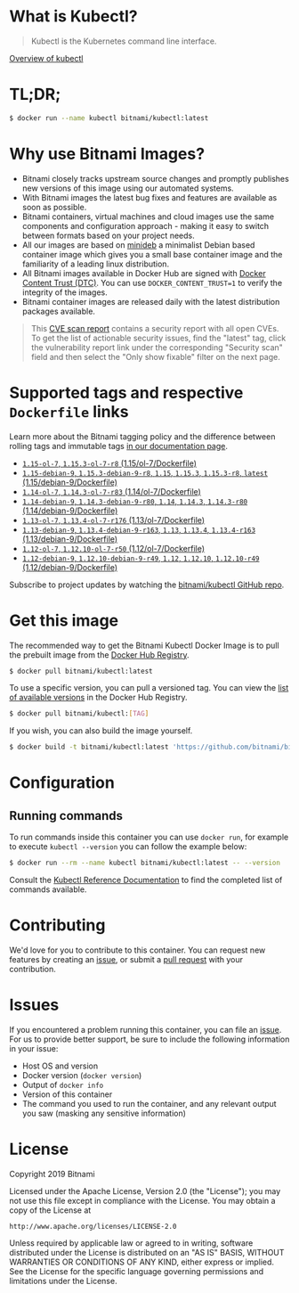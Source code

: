 
# What is Kubectl?

> Kubectl is the Kubernetes command line interface.

[Overview of kubectl](https://kubernetes.io/docs/reference/kubectl/overview/)

# TL;DR;

```bash
$ docker run --name kubectl bitnami/kubectl:latest
```

# Why use Bitnami Images?

* Bitnami closely tracks upstream source changes and promptly publishes new versions of this image using our automated systems.
* With Bitnami images the latest bug fixes and features are available as soon as possible.
* Bitnami containers, virtual machines and cloud images use the same components and configuration approach - making it easy to switch between formats based on your project needs.
* All our images are based on [minideb](https://github.com/bitnami/minideb) a minimalist Debian based container image which gives you a small base container image and the familiarity of a leading linux distribution.
* All Bitnami images available in Docker Hub are signed with [Docker Content Trust (DTC)](https://docs.docker.com/engine/security/trust/content_trust/). You can use `DOCKER_CONTENT_TRUST=1` to verify the integrity of the images.
* Bitnami container images are released daily with the latest distribution packages available.


> This [CVE scan report](https://quay.io/repository/bitnami/kubectl?tab=tags) contains a security report with all open CVEs. To get the list of actionable security issues, find the "latest" tag, click the vulnerability report link under the corresponding "Security scan" field and then select the "Only show fixable" filter on the next page.

# Supported tags and respective `Dockerfile` links

Learn more about the Bitnami tagging policy and the difference between rolling tags and immutable tags [in our documentation page](https://docs.bitnami.com/containers/how-to/understand-rolling-tags-containers/).


* [`1.15-ol-7`, `1.15.3-ol-7-r8` (1.15/ol-7/Dockerfile)](https://github.com/bitnami/bitnami-docker-kubectl/blob/1.15.3-ol-7-r8/1.15/ol-7/Dockerfile)
* [`1.15-debian-9`, `1.15.3-debian-9-r8`, `1.15`, `1.15.3`, `1.15.3-r8`, `latest` (1.15/debian-9/Dockerfile)](https://github.com/bitnami/bitnami-docker-kubectl/blob/1.15.3-debian-9-r8/1.15/debian-9/Dockerfile)
* [`1.14-ol-7`, `1.14.3-ol-7-r83` (1.14/ol-7/Dockerfile)](https://github.com/bitnami/bitnami-docker-kubectl/blob/1.14.3-ol-7-r83/1.14/ol-7/Dockerfile)
* [`1.14-debian-9`, `1.14.3-debian-9-r80`, `1.14`, `1.14.3`, `1.14.3-r80` (1.14/debian-9/Dockerfile)](https://github.com/bitnami/bitnami-docker-kubectl/blob/1.14.3-debian-9-r80/1.14/debian-9/Dockerfile)
* [`1.13-ol-7`, `1.13.4-ol-7-r176` (1.13/ol-7/Dockerfile)](https://github.com/bitnami/bitnami-docker-kubectl/blob/1.13.4-ol-7-r176/1.13/ol-7/Dockerfile)
* [`1.13-debian-9`, `1.13.4-debian-9-r163`, `1.13`, `1.13.4`, `1.13.4-r163` (1.13/debian-9/Dockerfile)](https://github.com/bitnami/bitnami-docker-kubectl/blob/1.13.4-debian-9-r163/1.13/debian-9/Dockerfile)
* [`1.12-ol-7`, `1.12.10-ol-7-r50` (1.12/ol-7/Dockerfile)](https://github.com/bitnami/bitnami-docker-kubectl/blob/1.12.10-ol-7-r50/1.12/ol-7/Dockerfile)
* [`1.12-debian-9`, `1.12.10-debian-9-r49`, `1.12`, `1.12.10`, `1.12.10-r49` (1.12/debian-9/Dockerfile)](https://github.com/bitnami/bitnami-docker-kubectl/blob/1.12.10-debian-9-r49/1.12/debian-9/Dockerfile)

Subscribe to project updates by watching the [bitnami/kubectl GitHub repo](https://github.com/bitnami/bitnami-docker-kubectl).

# Get this image

The recommended way to get the Bitnami Kubectl Docker Image is to pull the prebuilt image from the [Docker Hub Registry](https://hub.docker.com/r/bitnami/kubectl).

```bash
$ docker pull bitnami/kubectl:latest
```

To use a specific version, you can pull a versioned tag. You can view the [list of available versions](https://hub.docker.com/r/bitnami/kubectl/tags/) in the Docker Hub Registry.

```bash
$ docker pull bitnami/kubectl:[TAG]
```

If you wish, you can also build the image yourself.

```bash
$ docker build -t bitnami/kubectl:latest 'https://github.com/bitnami/bitnami-docker-kubectl.git#master:1.15/debian-9'
```

# Configuration

## Running commands

To run commands inside this container you can use `docker run`, for example to execute `kubectl --version` you can follow the example below:

```bash
$ docker run --rm --name kubectl bitnami/kubectl:latest -- --version
```

Consult the [Kubectl Reference Documentation](https://kubernetes.io/docs/reference/generated/kubectl/kubectl-commands) to find the completed list of commands available.

# Contributing

We'd love for you to contribute to this container. You can request new features by creating an [issue](https://github.com/bitnami/bitnami-docker-kubectl/issues), or submit a [pull request](https://github.com/bitnami/bitnami-docker-kubectl/pulls) with your contribution.

# Issues

If you encountered a problem running this container, you can file an [issue](https://github.com/bitnami/bitnami-docker-kubectl/issues). For us to provide better support, be sure to include the following information in your issue:

- Host OS and version
- Docker version (`docker version`)
- Output of `docker info`
- Version of this container
- The command you used to run the container, and any relevant output you saw (masking any sensitive information)

# License

Copyright 2019 Bitnami

Licensed under the Apache License, Version 2.0 (the "License");
you may not use this file except in compliance with the License.
You may obtain a copy of the License at

    http://www.apache.org/licenses/LICENSE-2.0

Unless required by applicable law or agreed to in writing, software
distributed under the License is distributed on an "AS IS" BASIS,
WITHOUT WARRANTIES OR CONDITIONS OF ANY KIND, either express or implied.
See the License for the specific language governing permissions and
limitations under the License.
